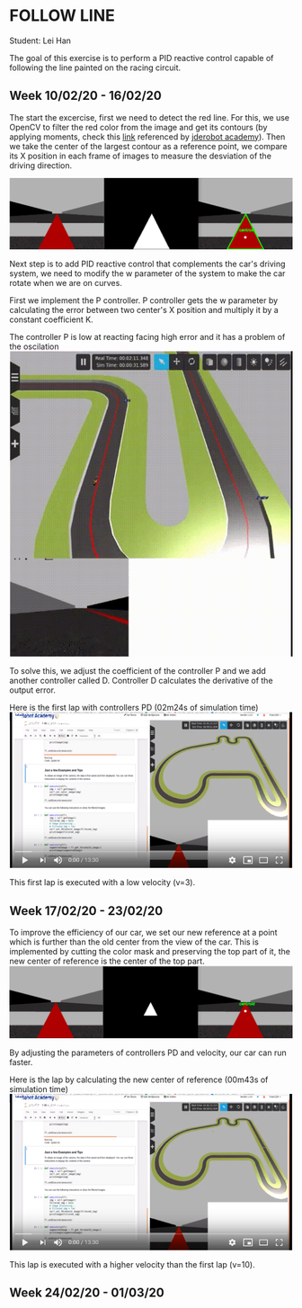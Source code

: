 # FOLLOW LINE
Student: Lei Han


The goal of this exercise is to perform a PID reactive control capable of following the line painted on the racing circuit.


Week 10/02/20 - 16/02/20
------------------
The start the excercise, first we need to detect the red line. For this, we use OpenCV to filter the red color from the image and get its contours (by applying moments, check this [link](https://stackoverflow.com/questions/22470902/understanding-moments-function-in-opencv) referenced by [jderobot academy](https://jderobot.github.io/RoboticsAcademy/exercises/follow_line/)). 
Then we take the center of the largest contour as a reference point, we compare its X position in each frame of images to measure the desviation of the driving direction.

![Illustration of color filtering](https://github.com/LeiHan1/MUVA-Robotica/blob/master/FollowLine/img/moments.png)


Next step is to add PID reactive control that complements the car's driving system, we need to modify the w parameter of the system to make the car rotate when we are on curves.

First we implement the P controller. P controller gets the w parameter by calculating the error between two center's X position and multiply it by a constant coefficient K.

The controller P is low at reacting facing high error and it has a problem of the oscilation
![Oscillation of the car](https://github.com/LeiHan1/MUVA-Robotica/blob/master/FollowLine/img/oscilation-problem.gif)

To solve this, we adjust the coefficient of the controller P and we add another controller called D. Controller D calculates the derivative of the output error.

Here is the first lap with controllers PD (02m24s of simulation time)
[![Watch the video](https://github.com/LeiHan1/MUVA-Robotica/blob/master/FollowLine/img/cover.PNG)](https://www.youtube.com/watch?v=7jyP9tny44g)

This first lap is executed with a low velocity (v=3).


Week 17/02/20 - 23/02/20
------------------
To improve the efficiency of our car, we set our new reference at a  point which is further than the old center from the view of the car. This is implemented by cutting the color mask and preserving the top part of it, the new center of reference is the center of the top part.
![Illustration of the new center](https://github.com/LeiHan1/MUVA-Robotica/blob/master/FollowLine/img/new_center.png)

By adjusting the parameters of controllers PD and velocity, our car can run faster. 

Here is the lap by calculating the new center of reference (00m43s of simulation time)
[![Watch the video](https://github.com/LeiHan1/MUVA-Robotica/blob/master/FollowLine/img/cover.PNG)](https://www.youtube.com/watch?v=_Bwfmptw_8Q)

This lap is executed with a higher velocity than the first lap (v=10).


Week 24/02/20 - 01/03/20
------------------
